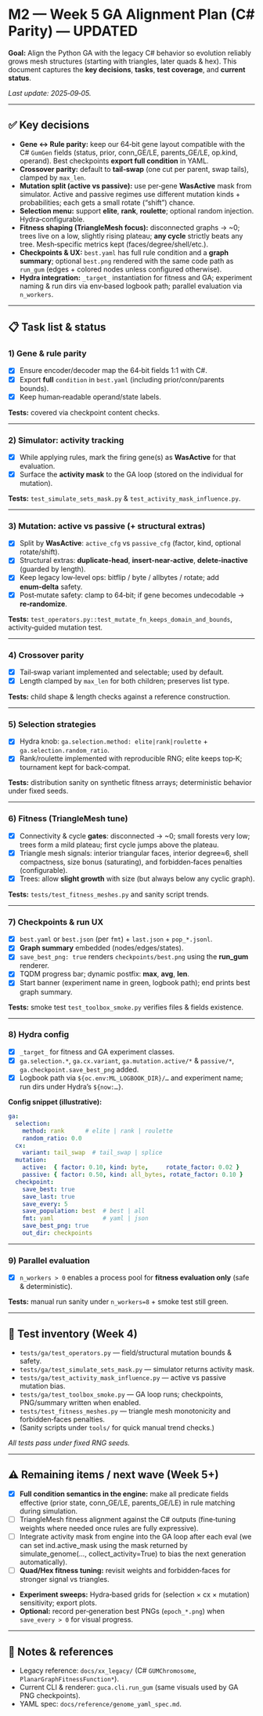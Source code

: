 # M2 — Week 5 GA Alignment Plan (C# Parity) — **UPDATED**

**Goal:** Align the Python GA with the legacy C# behavior so evolution reliably grows mesh structures
(starting with triangles, later quads & hex). This document captures the **key decisions**, **tasks**, **test
coverage**, and **current status**.

_Last update: 2025‑09‑05._

---

## ✅ Key decisions

- **Gene ↔ Rule parity:** keep our 64‑bit gene layout compatible with the C# `GumGen` fields (status, prior,
  conn_GE/LE, parents_GE/LE, op.kind, operand). Best checkpoints **export full condition** in YAML.
- **Crossover parity:** default to **tail‑swap** (one cut per parent, swap tails), clamped by `max_len`.
- **Mutation split (active vs passive):** use per‑gene **WasActive** mask from simulator. Active and passive
  regimes use different mutation kinds + probabilities; each gets a small rotate (“shift”) chance.
- **Selection menu:** support **elite**, **rank**, **roulette**; optional random injection. Hydra‑configurable.
- **Fitness shaping (TriangleMesh focus):** disconnected graphs → ~0; trees live on a low, slightly rising
  plateau; **any cycle** strictly beats any tree. Mesh‑specific metrics kept (faces/degree/shell/etc.).
- **Checkpoints & UX:** `best.yaml` has full rule condition and a **graph summary**; optional `best.png`
  rendered with the same code path as `run_gum` (edges + colored nodes unless configured otherwise).
- **Hydra integration:** `_target_` instantiation for fitness and GA; experiment naming & run dirs via env‑based
  logbook path; parallel evaluation via `n_workers`.

---

## 📋 Task list & status

### 1) Gene & rule parity
- [x] Ensure encoder/decoder map the 64‑bit fields 1:1 with C#.
- [x] Export **full** `condition` in `best.yaml` (including prior/conn/parents bounds).
- [x] Keep human‑readable operand/state labels.  

**Tests:** covered via checkpoint content checks.

---

### 2) Simulator: activity tracking
- [x] While applying rules, mark the firing gene(s) as **WasActive** for that evaluation.
- [x] Surface the **activity mask** to the GA loop (stored on the individual for mutation).

**Tests:** `test_simulate_sets_mask.py` & `test_activity_mask_influence.py`.

---

### 3) Mutation: active vs passive (+ structural extras)
- [x] Split by **WasActive**: `active_cfg` vs `passive_cfg` (factor, kind, optional rotate/shift).
- [x] Structural extras: **duplicate‑head**, **insert‑near‑active**, **delete‑inactive** (guarded by length).
- [x] Keep legacy low‑level ops: bitflip / byte / allbytes / rotate; add **enum‑delta** safety.
- [x] Post‑mutate safety: clamp to 64‑bit; if gene becomes undecodable → **re‑randomize**.

**Tests:** `test_operators.py::test_mutate_fn_keeps_domain_and_bounds`, activity‑guided mutation test.

---

### 4) Crossover parity
- [x] Tail‑swap variant implemented and selectable; used by default.
- [x] Length clamped by `max_len` for both children; preserves list type.

**Tests:** child shape & length checks against a reference construction.

---

### 5) Selection strategies
- [x] Hydra knob: `ga.selection.method: elite|rank|roulette` + `ga.selection.random_ratio`.
- [x] Rank/roulette implemented with reproducible RNG; elite keeps top‑K; tournament kept for back‑compat.

**Tests:** distribution sanity on synthetic fitness arrays; deterministic behavior under fixed seeds.

---

### 6) Fitness (TriangleMesh tune)
- [x] Connectivity & cycle **gates**: disconnected → ~0; small forests very low; trees form a mild plateau;
      first cycle jumps above the plateau.
- [x] Triangle mesh signals: interior triangular faces, interior degree≈6, shell compactness, size bonus
      (saturating), and forbidden‑faces penalties (configurable).
- [x] Trees: allow **slight growth** with size (but always below any cyclic graph).

**Tests:** `tests/test_fitness_meshes.py` and sanity script trends.

---

### 7) Checkpoints & run UX
- [x] `best.yaml` or `best.json` (per `fmt`) + `last.json` + `pop_*.jsonl`.
- [x] **Graph summary** embedded (nodes/edges/states).  
- [x] `save_best_png: true` renders `checkpoints/best.png` using the **run_gum** renderer.
- [x] TQDM progress bar; dynamic postfix: **max**, **avg**, **len**.
- [x] Start banner (experiment name in green, logbook path); end prints best graph summary.

**Tests:** smoke test `test_toolbox_smoke.py` verifies files & fields existence.

---

### 8) Hydra config
- [x] `_target_` for fitness and GA experiment classes.
- [x] `ga.selection.*`, `ga.cx.variant`, `ga.mutation.active/*` & `passive/*`, `ga.checkpoint.save_best_png` added.
- [x] Logbook path via `${oc.env:ML_LOGBOOK_DIR}/…` and experiment name; run dirs under Hydra’s `${now:…}`.

**Config snippet (illustrative):**
```yaml
ga:
  selection:
    method: rank      # elite | rank | roulette
    random_ratio: 0.0
  cx:
    variant: tail_swap  # tail_swap | splice
  mutation:
    active:  { factor: 0.10, kind: byte,     rotate_factor: 0.02 }
    passive: { factor: 0.50, kind: all_bytes, rotate_factor: 0.10 }
  checkpoint:
    save_best: true
    save_last: true
    save_every: 5
    save_population: best  # best | all
    fmt: yaml              # yaml | json
    save_best_png: true
    out_dir: checkpoints
```

---

### 9) Parallel evaluation
- [x] `n_workers > 0` enables a process pool for **fitness evaluation only** (safe & deterministic).

**Tests:** manual run sanity under `n_workers=8` + smoke test still green.

---

## 🧪 Test inventory (Week 4)

- `tests/ga/test_operators.py` — field/structural mutation bounds & safety.
- `tests/ga/test_simulate_sets_mask.py` — simulator returns activity mask.
- `tests/ga/test_activity_mask_influence.py` — active vs passive mutation bias.
- `tests/ga/test_toolbox_smoke.py` — GA loop runs; checkpoints, PNG/summary written when enabled.
- `tests/test_fitness_meshes.py` — triangle mesh monotonicity and forbidden‑faces penalties.
- (Sanity scripts under `tools/` for quick manual trend checks.)

_All tests pass under fixed RNG seeds._

---

## ⚠️ Remaining items / next wave (Week 5+)

- [x] **Full condition semantics in the engine:** make all predicate fields effective
  (prior state, conn_GE/LE, parents_GE/LE) in rule matching during simulation.
- [ ] TriangleMesh fitness alignment against the C# outputs (fine‑tuning weights where needed once rules are fully expressive).
- [ ] Integrate activity mask from engine into the GA loop after each eval (we can set ind.active_mask using the mask returned by simulate_genome(..., collect_activity=True) to bias the next generation automatically).
- [ ] **Quad/Hex fitness tuning:** revisit weights and forbidden‑faces for stronger signal vs triangles.
- **Experiment sweeps:** Hydra‑based grids for (selection × cx × mutation) sensitivity; export plots.
- **Optional:** record per‑generation best PNGs (`epoch_*.png`) when `save_every > 0` for visual progress.

---

## 📎 Notes & references

- Legacy reference: `docs/xx_legacy/` (C# `GUMChromosome`, `PlanarGraphFitnessFunction*`).
- Current CLI & renderer: `guca.cli.run_gum` (same visuals used by GA PNG checkpoints).
- YAML spec: `docs/reference/genome_yaml_spec.md`.
